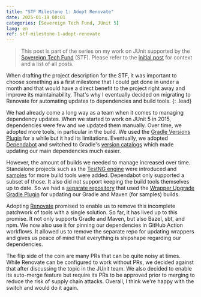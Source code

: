 ```yaml
---
title: "STF Milestone 1: Adopt Renovate"
date: 2025-01-19 00:01
categories: [Sovereign Tech Fund, JUnit 5]
lang: en
ref: stf-milestone-1-adopt-renovate
---
```


> This post is part of the series on my work on JUnit supported by the [Sovereign Tech Fund](https://www.sovereign.tech/programs/fund) (STF). Please refer to the [initial post](/blog/2025/01/19/being-a-full-time-open-source-maintainer-supported-by-the-sovereign-tech-fund/) for context and a list of all posts.

When drafting the project description for the STF, it was important to choose something as a first milestone that I could get done in under a month and that would have a direct benefit to the project right away and improve its maintainability. That's why I eventually decided on migrating to Renovate for automating updates to dependencies and build tools.<!--more-->
{: .lead}

We had already come a long way as a team when it comes to managing dependency updates. When we started to work on JUnit 5 in 2015, dependencies were few and we updated them manually. Over time, we adopted more tools, in particular in the build. We used the [Gradle Versions Plugin](https://github.com/ben-manes/gradle-versions-plugin) for a while but it had its limitations. Eventually, we adopted [Dependabot](https://docs.github.com/en/code-security/dependabot) and switched to Gradle's [version catalogs](https://docs.gradle.org/current/userguide/version_catalogs.html) which made updating our main dependencies much easier.

However, the amount of builds we needed to manage increased over time. Standalone projects such as the [TestNG engine](https://github.com/junit-team/testng-engine) were introduced and [samples](https://github.com/junit-team/junit5-samples) for more build tools were added. Dependabot only supported a subset of those. It also did not support keeping the build tools themselves up to date. So we had a [separate repository](https://github.com/junit-team/wrapper-upgrade) that used the [Wrapper Upgrade Gradle Plugin](https://github.com/gradle/wrapper-upgrade-gradle-plugin/) for updating our Gradle and Maven (for samples) builds.

Adopting [Renovate](https://mend.io/renovate) promised to enable us to remove this incomplete patchwork of tools with a single solution. So far, it has lived up to this promise. It not only supports Gradle and Maven, but also Bazel, sbt, and npm. We now also use it for pinning our dependencies in GitHub Action workflows. It allowed us to remove the separate repo for updating wrappers and gives us peace of mind that everything is shipshape regarding our dependencies.

The flip side of the coin are many PRs that can be quite noisy at times. While Renovate can be configured to work without PRs, we decided against that after discussing the topic in the JUnit team. We also decided to enable its auto-merge feature but require its PRs to be approved prior to merging to reduce the risk of supply chain attacks. Overall, I think we're happy with the switch and would do it again.
